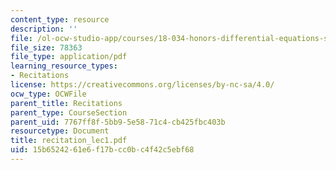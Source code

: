 ```yaml
---
content_type: resource
description: ''
file: /ol-ocw-studio-app/courses/18-034-honors-differential-equations-spring-2004/15b6524261e6f17bcc0bc4f42c5ebf68_recitation_lec1.pdf
file_size: 78363
file_type: application/pdf
learning_resource_types:
- Recitations
license: https://creativecommons.org/licenses/by-nc-sa/4.0/
ocw_type: OCWFile
parent_title: Recitations
parent_type: CourseSection
parent_uid: 7767ff8f-5bb9-5e58-71c4-cb425fbc403b
resourcetype: Document
title: recitation_lec1.pdf
uid: 15b65242-61e6-f17b-cc0b-c4f42c5ebf68
---
```

